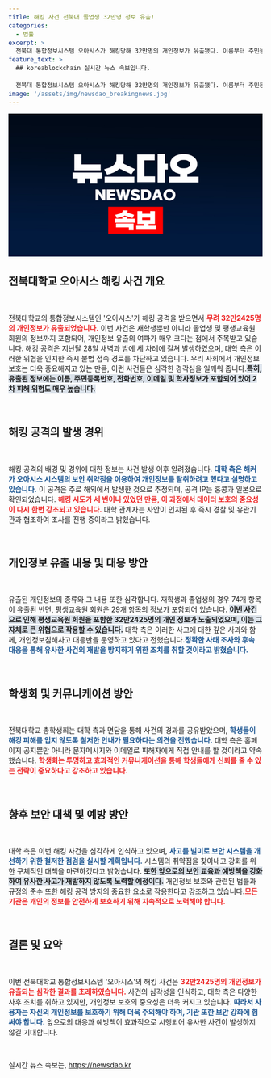```yaml
---
title: 해킹 사건 전북대 졸업생 32만명 정보 유출!
categories:
  - 법률
excerpt: >
  전북대 통합정보시스템 오아시스가 해킹당해 32만명의 개인정보가 유출됐다. 이름부터 주민등록번호까지, 심각한 피해 우려가 제기되는 상황. 대학 측은 보안 강화 약속과 함께 사과문을 발표하며 조치에 나섰다. 클릭해서 자세한 내용을 알아보세요!
feature_text: >
  ## koreablockchain 실시간 뉴스 속보입니다.

  전북대 통합정보시스템 오아시스가 해킹당해 32만명의 개인정보가 유출됐다. 이름부터 주민등록번호까지, 심각한 피해 우려가 제기되는 상황. 대학 측은 보안 강화 약속과 함께 사과문을 발표하며 조치에 나섰다. 클릭해서 자세한 내용을 알아보세요!
image: '/assets/img/newsdao_breakingnews.jpg'
---
```


<p><img src="/assets/img/newsdao_breakingnews.jpg" alt="koreablockchain 속보" /></p>

<h2 data-ke-size="size26">전북대학교 오아시스 해킹 사건 개요</h2>

<p data-ke-size="size16">&nbsp;</p>

<p>전북대학교의 통합정보시스템인 '오아시스'가 해킹 공격을 받으면서 <b><span style="color: #ee2323;">무려 32만2425명의 개인정보가 유출되었습니다.</span></b> 이번 사건은 재학생뿐만 아니라 졸업생 및 평생교육원 회원의 정보까지 포함되어, 개인정보 유출의 여파가 매우 크다는 점에서 주목받고 있습니다. 해킹 공격은 지난달 28일 새벽과 밤에 세 차례에 걸쳐 발생하였으며, 대학 측은 이러한 위협을 인지한 즉시 불법 접속 경로를 차단하고 있습니다. 우리 사회에서 개인정보 보호는 더욱 중요해지고 있는 만큼, 이런 사건들은 심각한 경각심을 일깨워 줍니다.<b><span style="background-color: #21538527;">특히, 유출된 정보에는 이름, 주민등록번호, 전화번호, 이메일 및 학사정보가 포함되어 있어 2차 피해 위험도 매우 높습니다.</span></b> </p>

<p data-ke-size="size16">&nbsp;</p>

<h2 data-ke-size="size26">해킹 공격의 발생 경위</h2>

<p data-ke-size="size16">&nbsp;</p>

<p>해킹 공격의 배경 및 경위에 대한 정보는 사건 발생 이후 알려졌습니다. <b><span style="color: #1a5490;">대학 측은 해커가 오아시스 시스템의 보안 취약점을 이용하여 개인정보를 탈취하려고 했다고 설명하고 있습니다.</span></b> 이 공격은 주로 해외에서 발생한 것으로 추정되며, 공격 IP는 홍콩과 일본으로 확인되었습니다. <b><span style="color: #ee2323;">해킹 시도가 세 번이나 있었던 만큼, 이 과정에서 데이터 보호의 중요성이 다시 한번 강조되고 있습니다.</span></b> 대학 관계자는 사안이 인지된 후 즉시 경찰 및 유관기관과 협조하여 조사를 진행 중이라고 밝혔습니다. </p>

<p data-ke-size="size16">&nbsp;</p>

<h2 data-ke-size="size26">개인정보 유출 내용 및 대응 방안</h2>

<p data-ke-size="size16">&nbsp;</p>

<p>유출된 개인정보의 종류와 그 내용 또한 심각합니다. 재학생과 졸업생의 경우 74개 항목이 유출된 반면, 평생교육원 회원은 29개 항목의 정보가 포함되어 있습니다. <b><span style="background-color: #21538527;">이번 사건으로 인해 평생교육원 회원을 포함한 32만2425명의 개인 정보가 노출되었으며, 이는 그 자체로 큰 위협으로 작용할 수 있습니다.</span></b> 대학 측은 이러한 사고에 대한 깊은 사과와 함께, 개인정보침해사고 대응반을 운영하고 있다고 전했습니다.<b><span style="color: #1a5490;">정확한 사태 조사와 후속 대응을 통해 유사한 사건의 재발을 방지하기 위한 조치를 취할 것이라고 밝혔습니다.</span></b></p>

<p data-ke-size="size16">&nbsp;</p>

<h2 data-ke-size="size26">학생회 및 커뮤니케이션 방안</h2>

<p data-ke-size="size16">&nbsp;</p>

<p>전북대학교 총학생회는 대학 측과 면담을 통해 사건의 경과를 공유받았으며, <b><span style="color: #1a5490;">학생들이 해킹 피해를 입지 않도록 철저한 안내가 필요하다는 의견을 전했습니다.</span></b> 대학 측은 홈페이지 공지뿐만 아니라 문자메시지와 이메일로 피해자에게 직접 안내를 할 것이라고 약속했습니다. <b><span style="color: #ee2323;">학생회는 투명하고 효과적인 커뮤니케이션을 통해 학생들에게 신뢰를 줄 수 있는 전략이 중요하다고 강조하고 있습니다.</span></b></p>

<p data-ke-size="size16">&nbsp;</p>

<h2 data-ke-size="size26">향후 보안 대책 및 예방 방안</h2>

<p data-ke-size="size16">&nbsp;</p>

<p>대학 측은 이번 해킹 사건을 심각하게 인식하고 있으며, <b><span style="color: #1a5490;">사고를 빌미로 보안 시스템을 개선하기 위한 철저한 점검을 실시할 계획입니다.</span></b> 시스템의 취약점을 찾아내고 강화를 위한 구체적인 대책을 마련하겠다고 밝혔습니다. <b><span style="background-color: #21538527;">또한 앞으로의 보안 교육과 예방책을 강화하여 유사한 사고가 재발하지 않도록 노력할 예정이다.</span></b> 개인정보 보호와 관련된 법률과 규정의 준수 또한 해킹 공격 방지의 중요한 요소로 작용한다고 강조하고 있습니다.<b><span style="color: #ee2323;">모든 기관은 개인의 정보를 안전하게 보호하기 위해 지속적으로 노력해야 합니다.</span></b></p>

<p data-ke-size="size16">&nbsp;</p>

<h2 data-ke-size="size26">결론 및 요약</h2>

<p data-ke-size="size16">&nbsp;</p>

<p>이번 전북대학교 통합정보시스템 '오아시스'의 해킹 사건은 <b><span style="color: #ee2323;">32만2425명의 개인정보가 유출되는 심각한 결과를 초래하였습니다.</span></b> 사건의 심각성을 인식하고, 대학 측은 다양한 사후 조치를 취하고 있지만, 개인정보 보호의 중요성은 더욱 커지고 있습니다. <b><span style="color: #1a5490;">따라서 사용자는 자신의 개인정보를 보호하기 위해 더욱 주의해야 하며, 기관 또한 보안 강화에 힘써야 합니다.</span></b> 앞으로의 대응과 예방책이 효과적으로 시행되어 유사한 사건이 발생하지 않길 기대합니다. </p>

<p data-ke-size="size16">&nbsp;</p>
실시간 뉴스 속보는, <a href="https://newsdao.kr" rel="dofollow">https://newsdao.kr</a>


